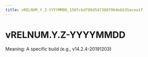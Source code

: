 ```yaml
---
title: vRELNUM_Y_Z-YYYYMMDD_150fcbd788d547388f964eb535acea1f
---
```


# vRELNUM.Y.Z-YYYYMMDD

Meaning: A specific build (e.g., v14.2.4-20191203)